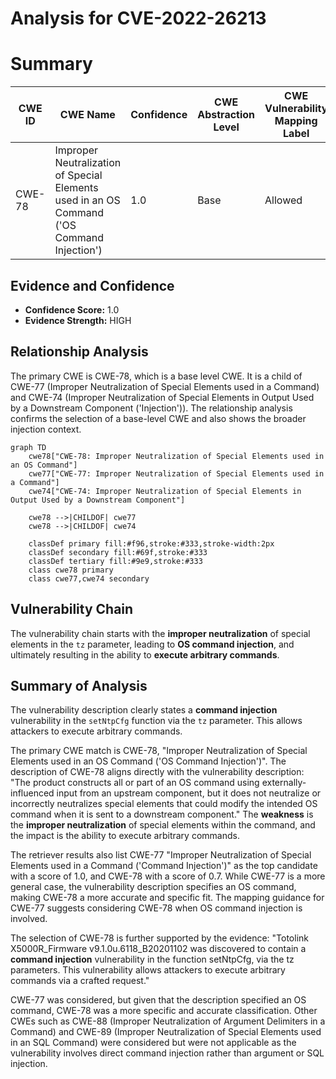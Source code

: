 # Analysis for CVE-2022-26213

# Summary
| CWE ID | CWE Name | Confidence | CWE Abstraction Level | CWE Vulnerability Mapping Label | CWE-Vulnerability Mapping Notes |
|---|---|---|---|---|---|
| CWE-78 | Improper Neutralization of Special Elements used in an OS Command ('OS Command Injection') | 1.0 | Base | Allowed | Primary CWE |

## Evidence and Confidence

*   **Confidence Score:** 1.0
*   **Evidence Strength:** HIGH

## Relationship Analysis
The primary CWE is CWE-78, which is a base level CWE. It is a child of CWE-77 (Improper Neutralization of Special Elements used in a Command) and CWE-74 (Improper Neutralization of Special Elements in Output Used by a Downstream Component ('Injection')). The relationship analysis confirms the selection of a base-level CWE and also shows the broader injection context.

```mermaid
graph TD
    cwe78["CWE-78: Improper Neutralization of Special Elements used in an OS Command"]
    cwe77["CWE-77: Improper Neutralization of Special Elements used in a Command"]
    cwe74["CWE-74: Improper Neutralization of Special Elements in Output Used by a Downstream Component"]
    
    cwe78 -->|CHILDOF| cwe77
    cwe78 -->|CHILDOF| cwe74
    
    classDef primary fill:#f96,stroke:#333,stroke-width:2px
    classDef secondary fill:#69f,stroke:#333
    classDef tertiary fill:#9e9,stroke:#333
    class cwe78 primary
    class cwe77,cwe74 secondary
```

## Vulnerability Chain
The vulnerability chain starts with the **improper neutralization** of special elements in the `tz` parameter, leading to **OS command injection**, and ultimately resulting in the ability to **execute arbitrary commands**.

## Summary of Analysis
The vulnerability description clearly states a **command injection** vulnerability in the `setNtpCfg` function via the `tz` parameter. This allows attackers to execute arbitrary commands.

The primary CWE match is CWE-78, "Improper Neutralization of Special Elements used in an OS Command ('OS Command Injection')". The description of CWE-78 aligns directly with the vulnerability description: "The product constructs all or part of an OS command using externally-influenced input from an upstream component, but it does not neutralize or incorrectly neutralizes special elements that could modify the intended OS command when it is sent to a downstream component." The **weakness** is the **improper neutralization** of special elements within the command, and the impact is the ability to execute arbitrary commands.

The retriever results also list CWE-77 "Improper Neutralization of Special Elements used in a Command ('Command Injection')" as the top candidate with a score of 1.0, and CWE-78 with a score of 0.7. While CWE-77 is a more general case, the vulnerability description specifies an OS command, making CWE-78 a more accurate and specific fit. The mapping guidance for CWE-77 suggests considering CWE-78 when OS command injection is involved.

The selection of CWE-78 is further supported by the evidence: "Totolink X5000R_Firmware v9.1.0u.6118_B20201102 was discovered to contain a **command injection** vulnerability in the function setNtpCfg, via the tz parameters. This vulnerability allows attackers to execute arbitrary commands via a crafted request."

CWE-77 was considered, but given that the description specified an OS command, CWE-78 was a more specific and accurate classification. Other CWEs such as CWE-88 (Improper Neutralization of Argument Delimiters in a Command) and CWE-89 (Improper Neutralization of Special Elements used in an SQL Command) were considered but were not applicable as the vulnerability involves direct command injection rather than argument or SQL injection.